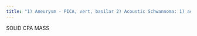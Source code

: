 ```yaml
---
title: "1) Aneurysm - PICA, vert, basilar 2) Acoustic Schwannoma: 1) acute angles w/ petrous bone 2) flares porus acousticus (connects IAC to CPA) 3) ass w/ arachnoid cyst in 10% 3) Meningioma: 1) broad base w/ obtuse angle 2) dural tail 4) Ependymoma: if extension from 4th"
---
```

SOLID 
CPA MASS

